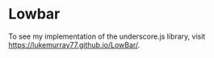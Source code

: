 # Lowbar 

To see my implementation of the underscore.js library, visit https://lukemurray77.github.io/LowBar/.